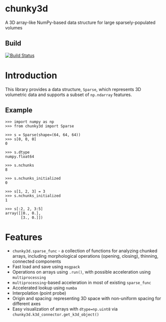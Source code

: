 # chunky3d
A 3D array-like NumPy-based data structure for large sparsely-populated volumes

## Build
[![Build Status](https://travis-ci.org/K3D-tools/chunky3d.svg?branch=master)](https://travis-ci.org/K3D-tools/chunky3d)

# Introduction

This library provides a data structure, `Sparse`, which represents 3D volumetric data
and supports a subset of `np.ndarray` features.

## Example

```
>>> import numpy as np
>>> from chunky3d import Sparse

>>> s = Sparse(shape=(64, 64, 64))
>>> s[0, 0, 0]
0

>>> s.dtype
numpy.float64

>>> s.nchunks
8

>>> s.nchunks_initialized
0

>>> s[1, 2, 3] = 3
>>> s.nchunks_initialized
1

>>> s[:2, 2, 3:5]
array([[0., 0.],
       [3., 0.]])
```

# Features

* `chunky3d.sparse_func` - a collection of functions for analyzing chunked arrays, including 
  morphological operations (opening, closing), thinning, connected components
* Fast load and save using `msgpack`
* Operations on arrays using `.run()`, with possible acceleration using `multiprocessing`
* `multiprocessing`-based acceleration in most of existing `sparse_func`
* Accelerated lookup using `numba`
* Interpolation (point probe)
* Origin and spacing: representing 3D space with non-uniform spacing for different axes
* Easy visualization of arrays with `dtype=np.uint8` via `chunky3d.k3d_connector.get_k3d_object()`
